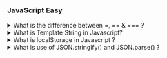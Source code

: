 ### JavaScript Easy

<details>

  <summary>What is the difference between =, ==  & === ?</summary>

- **single equals to** (=)

`=` Single equal to is a Assignment Operator. If you want to assign the value of variable then use single equal to.

**Example :**

```js
let Num = 20;
console.log(Num);
```

**Output**

> 20

- **double equals to** (==)

`==` Double equal to is a Comparison Operator. And for comparing two value of variable using comparison operator and then output will show in boolean format (true or false).

**Example 2**

```js
let num1 = 10;
let num2 = 10;
document.write(num1 == num2);
```

**Output**

> true

- **tripple equals to** (===)

`===` Tripple equal to Also known as strict equality operator, it compares both the value and then output will show in boolean format (true or false).

**Example 3**

```js
let num1 = 10;
let num2 = 10;
document.write(num1 === num2);
```

**Output**

> true

</details>

<details>
  <summary>What is Template String in Javascript?</summary>

- Template String is a another way to create a String in javaScript to embedded a variables and expression in javaScript .
- It denoted as a backticks ` (``) ` character instead of double `" "` or single quotes `' '` and
  It allows placeholder `${ }` to embedded variables and expression directly .
- Template string is used to string formating .
- With the help of Template string we can add multiline String without using Escape character `\n`

```js showLineNumbers="true"
<!DOCTYPE html>
<html>
<head>
</head>
<body>
  <script>
    const num1 = 80;
    const num2 = 20;
    console.log(`The sum of ${num1} and ${num2} is `${num1+num2});
  </script>
</body>
</html>
```

**output:**

> The sum of 80 and 20 is 100.

In above example In Line no. 7 we create one variable num1 and store 80 ,In Line no. 8 create a variable num2 and store a value 20 and In Line no. 9 In console.log() we print a actual value of num1 and num2 and it sum with the help of ${}.

</details>

<details>

  <summary>What is localStorage in Javascript ?</summary>
  localStorage  is feature of web browser where we can store data permanantly even user closes or refreshes the web page.<br/>
  Data can not be share between two browser. For Example if user store data in chrome browser it only visible for chrome not MicrosoftEdge.
  In localStorage the value is store in key-value formate values in generic datatype like number,boolean,string.
  
  <br/>

**To Work With LocalStorage we have 4 Method :**

**1.setItem(key,value) :** `setItem(key,value)` method is use for storing the data in localStorage. In this method their are two parameters : the `key` its represent the name of data and `value` it may be string, boolean, number or object.

**code:**

```js
localStorage.setItem("user", "Akash");
```

**2.getItem(key) :** `getItem(key)` method is use for retriving the data from LocalStorage. It takes the key as a parameter and returns the corresponding value..

**code:**

```js
localStorage.setItem("user");
```

**3.removeItem(key) :** `removeItem(key)` method is use to remove a specific item from localStorage. It takes the key of the item you want to remove from the localStorage.

```js
localStorage.removeItem("user");
```

**4.clear():**:`clearItem()` is used to remove all the data stored in localStorage.

```js
localStorage.clear();
```

To store complex object we need to use method of `JSON.Stringify()` and `JSON.parse()`

</details>

<details>
<summary>What is use of JSON.stringify() and JSON.parse() ?</summary>

**JSON.stringify():** `JSON.stringify()` convert javascript data which can be various datatype form like normal string, number, array, it can be object. Data of this format will be converted into proper string using ` JSON.stringify().`

```js
localStorage.setItem("userdata", JSON.stringify("gayatri"));
```

**JSON.parse():** When we apply `JSON.parse` this method will convert stringify data to in it's original form.

```js
JSON.parse(localStorage.getItem("userdata"));
```

</details>
